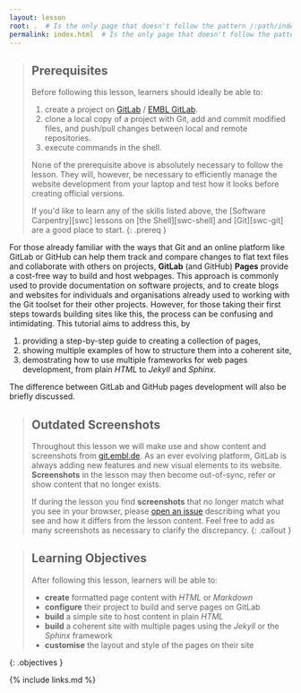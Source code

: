 ```yaml
---
layout: lesson
root: .  # Is the only page that doesn't follow the pattern /:path/index.html
permalink: index.html  # Is the only page that doesn't follow the pattern /:path/index.html
---
```


> ## Prerequisites
> Before following this lesson, learners should ideally be able to:
>
> 1. create a project on [GitLab][gitlab] / [EMBL GitLab][embl-gitlab].
> 1. clone a local copy of a project with Git, add and commit modified files, and push/pull changes between local and remote repositories.
> 1. execute commands in the shell.
>
> None of the prerequisite above is absolutely necessary to follow the lesson.
> They will, however, be necessary to efficiently manage the website development from your
> laptop and test how it looks before creating official versions.
>
> If you'd like to learn any of the skills listed above,
> the [Software Carpentry][swc] lessons on
> [the Shell][swc-shell]
> and [Git][swc-git] are a good place to start.
{: .prereq }

For those already familiar with the ways that Git
and an online platform like GitLab or GitHub
can help them track and compare changes to flat text files
and collaborate with others on projects,
__GitLab__ (and GitHub) __Pages__ provide a cost-free way to
build and host webpages.
This approach is commonly used to provide documentation
on software projects,
and to create blogs and websites for
individuals and organisations already used to working with
the Git toolset for their other projects.
However, for those taking their first steps towards building sites like this,
the process can be confusing and intimidating.
This tutorial aims to address this,
by
1. providing a step-by-step guide to creating a collection of pages,
1. showing multiple examples of how to structure them into a coherent site,
1. demostrating how to use multiple frameworks for web pages development, from plain _HTML_ to _Jekyll_ and _Sphinx_.

The difference between GitLab and GitHub pages development will also be briefly discussed.

> ## Outdated Screenshots
>
> Throughout this lesson we will make use and show content and screenshots from [git.embl.de](https://git.embl.de/).
> As an ever evolving platform, GitLab is always adding new features
> and new visual elements to its website.
> **Screenshots** in the lesson may then become out-of-sync, refer or show content that no longer exists.
>
> If during the lesson you find **screenshots** that no longer match what you see in your browser,
> please [open an issue](https://git.embl.de/grp-bio-it-workshops/building-websites-with-gitlab/-/issues)
> describing what you see and how it differs from the lesson content.
> Feel free to add as many screenshots as necessary to clarify the discrepancy.
{: .callout }

> ## Learning Objectives
>
> After following this lesson,
> learners will be able to:
>
> - __create__ formatted page content with _HTML_ or _Markdown_
> - __configure__ their project to build and serve pages on GitLab
> - __build__ a simple site to host content in plain _HTML_
> - __build__ a coherent site with multiple pages using the _Jekyll_ or the _Sphinx_ framework
> - __customise__ the layout and style of the pages on their site
>
{: .objectives }

[gitlab]: https://gitlab.com/
[embl-gitlab]: https://git.embl.de/

{% include links.md %}
